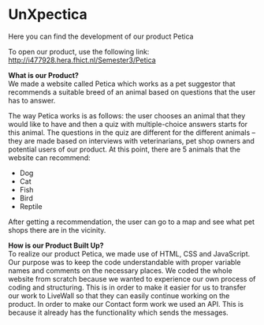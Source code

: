 # UnXpectica

Here you can find the development of our product Petica

To open our product, use the following link: http://i477928.hera.fhict.nl/Semester3/Petica 

**What is our Product?**<br>
We made a website called Petica which works as a pet suggestor that recommends a suitable breed of an animal based on questions that the user has to answer.

The way Petica works is as follows: the user chooses an animal that they would like to have and then a quiz with multiple-choice answers starts for this animal. The questions in the quiz are different for the different animals – they are made based on interviews with veterinarians, pet shop owners and potential users of our product. At this point, there are 5 animals that the website can recommend: 
	
- Dog
- Cat
- Fish
- Bird	
- Reptile

After getting a recommendation, the user can go to a map and see what pet shops there are in the vicinity.

**How is our Product Built Up?**<br>
To realize our product Petica, we made use of HTML, CSS and JavaScript.<br>
Our purpose was to keep the code understandable with proper variable names and comments on the necessary places. We coded the whole website from scratch because we wanted to experience our own process of coding and structuring. This is in order to make it easier for us to transfer our work to LiveWall so that they can easily continue working on the product. In order to make our Contact form work we used an API. This is because it already has the functionality which sends the messages.




